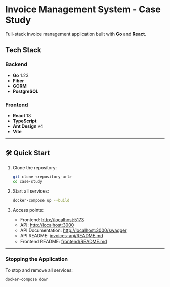 # Invoice Management System - Case Study

Full-stack invoice management application built with **Go** and **React**.

## Tech Stack

### Backend
- **Go** 1.23
- **Fiber**
- **GORM**
- **PostgreSQL**

### Frontend
- **React** 18
- **TypeScript**
- **Ant Design** v4
- **Vite**

---

## 🛠️ Quick Start

1. Clone the repository:
   ```bash
   git clone <repository-url>
   cd case-study
   ```

2. Start all services:
   ```bash
   docker-compose up --build
   ```

3. Access points:
   - Frontend: [http://localhost:5173](http://localhost:5173)
   - API: [http://localhost:3000](http://localhost:3000)
   - API Documentation: [http://localhost:3000/swagger](http://localhost:3000/swagger)
   - API README: [invoices-api/README.md](invoices-api/README.md)
   - Frontend README: [frontend/README.md](frontend/README.md)

---

### Stopping the Application
To stop and remove all services:
```bash
docker-compose down
```